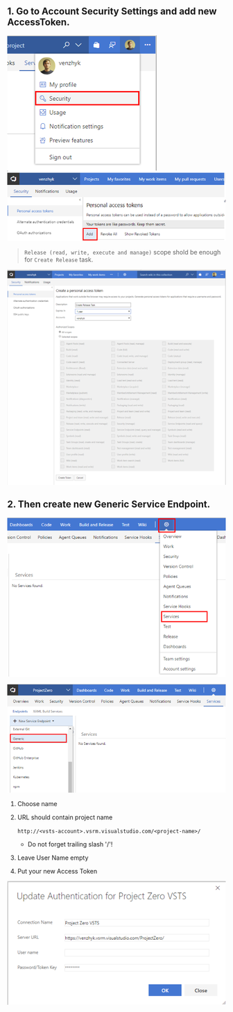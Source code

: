 

## 1. Go to Account Security Settings and add new AccessToken.


![asd](../imgs/add-access-token-step-1.png) 
![asd](../imgs/add-access-token-step-2.png)

> `Release (read, write, execute and manage)` scope shold be enough for `Create Release` task.
>
>

![asd](../imgs/add-access-token-step-3.png)


## 2. Then create new Generic Service Endpoint. 

![asd](../imgs/add-service-step-1.png)

![asd](../imgs/add-service-step-2.png)

1. Choose name
2. URL should contain project name

    `http://<vsts-account>.vsrm.visualstudio.com/<project-name>/`
    
    * Do not forget trailing slash '/'!
3. Leave User Name empty
4. Put your new Access Token

![asd](../imgs/add-service-step-3.png)

